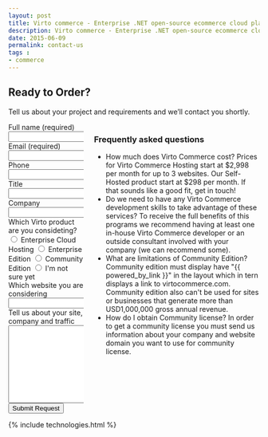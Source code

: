 ```yaml
---
layout: post
title: Virto commerce - Enterprise .NET open-source ecommerce cloud platform. Request Services
description: Virto commerce - Enterprise .NET open-source ecommerce cloud platform. Request Services
date: 2015-06-09
permalink: contact-us
tags : 
- commerce
---
```

<article role="main" class="main">
	<div class="roadmap __responsive">
		<h1 class="head-title">Ready to Order?</h1>
		<p class="text">Tell us about your project and requirements and we’ll contact you shortly.</p>
		<div class="columns">
			<div class="column">
				<div class="block">
					<form action="">
						<input type="hidden" value="Become a partner" name="Subject"/>
						<input type="hidden" value="true" name="IsResend"/>
						<input type="hidden" value="/thank-you" name="RedirectUrl" />
						<div class="control-group">
							<label for="Fullname">Full name (required)</label>
							<input type="text" name="Fullname" class="form-input" required>
						</div>
						<div class="control-group">
							<label for="email">Email (required)</label>
							<input type="text" name="To" class="form-input" required>
						</div>
						<div class="control-group">
							<label for="phone">Phone</label>
							<input type="text" name="Phone" class="form-input">
						</div>
						<div class="control-group">
							<label for="title">Title</label>
							<input type="text" name="Title" class="form-input">
						</div>
						<div class="control-group">
							<label for="company">Company</label>
							<input type="text" name="Company" class="form-input">
						</div>
						<div class="control-group">
							<label for="descr">Which Virto product are you consideting?</label>
							<label><input name="SoftwareType" type="radio" value="Cloud Hosting"/> Enterprise Cloud Hosting</label>
							<label><input name="SoftwareType" type="radio" value="Software Licensing"/> Enterprise Edition</label>
							<label><input name="SoftwareType" type="radio" value="Community Licensing"/> Community Edition</label>
							<label><input name="SoftwareType" type="radio" value="Not Sure"/> I'm not sure yet</label>
						</div>
						<div class="control-group">
							<label for="web">Which website you are considering</label>
							<input type="text" name="Website" class="form-input" required>
						</div>
						<div class="control-group">
							<label for="descr">Tell us about your site, company and traffic</label>
							<textarea rows="10" cols="30" name="Comments" class="form-text" required></textarea>
						</div>
						<div class="control-group">
							<button class="button fill" type="submit">Submit Request</button>
						</div>
					</form>
				</div>
			</div>
			<div class="column">
				<div class="block">
					<h3>Frequently asked questions</h3>
					<ul class="list">
						<li>
							<span class="title">How much does Virto Commerce cost?</span>
							<span class="descr">Prices for Virto Commerce Hosting start at $2,998 per month for up to 3 websites. Our Self-Hosted product start at $298 per month. If that sounds like a good fit, get in touch!</span>
						</li>
						<li>
							<span class="title">Do we need to have any Virto Commerce development skills to take advantage of these services?</span>
							<span class="descr">To receive the full benefits of this programs we recommend having at least one in-house Virto Commerce developer or an outside consultant involved with your company (we can recommend some).</span>
						</li>
						<li>
							<span class="title">What are limitations of Community Edition?</span>
							<span class="descr">Community edition must display have "{{ powered_by_link }}" in the layout which in tern displays a link to virtocommerce.com. Community edition also can't be used for sites or businesses that generate
							more than USD1,000,000 gross annual revenue.</span>
						</li>
						<li>
							<span class="title">How do I obtain Community license?</span>
							<span class="descr">In order to get a community license you must send us information about your company and website domain you want to use for community license.</span>
						</li>
					</ul>
				</div>
			</div>
		</div>
	</div>
	{% include technologies.html %}
</article>
